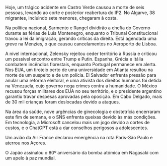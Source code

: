 Hoje, um trágico acidente em Castro Verde causou a morte de seis pessoas, levando ao corte e posterior reabertura do IP2. No Algarve, 38 migrantes, incluindo sete menores, chegaram à costa.

Na política nacional, Sarmento e Rangel dividirão a chefia do Governo durante as férias de Luís Montenegro, enquanto o Tribunal Constitucional travou a lei da imigração, gerando críticas da direita. Está agendada uma greve na Menzies, o que causou cancelamentos no Aeroporto de Lisboa.

A nível internacional, Zelensky rejeitou ceder território à Rússia e criticou um possível encontro entre Trump e Putin. Espanha, Grécia e Itália combatem incêndios florestais, enquanto Portugal permanece em alerta. Nos EUA, um tiroteio perto de uma universidade em Atlanta resultou na morte de um suspeito e de um polícia. El Salvador enfrenta pressão para anular uma reforma eleitoral, e uma ativista dos direitos humanos foi detida na Venezuela, cujo governo nega crimes contra a humanidade. O México recusou forças militares dos EUA no seu território, e o presidente argentino garantiu travar despesas aprovadas pela oposição. Em Cabo Delgado, mais de 30 mil crianças foram deslocadas devido a ataques.

Na área da saúde, nove urgências de ginecologia e obstetrícia encerraram este fim de semana, e o SNS enfrenta queixas devido às más condições. Em tecnologia, a Microsoft cancelou mais um jogo devido a cortes de custos, e o ChatGPT está a dar conselhos perigosos a adolescentes.

Um avião da Air France declarou emergência na rota Paris-São Paulo e aterrou nos Açores.

O Japão assinalou o 80º aniversário da bomba atómica em Nagasaki com um apelo à paz mundial.